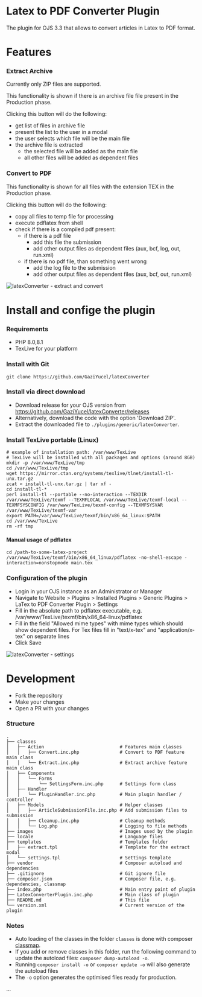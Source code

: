# Latex to PDF Converter Plugin

The plugin for OJS 3.3 that allows to convert articles in Latex to PDF format.

# Features

### Extract Archive

Currently only ZIP files are supported.

This functionality is shown if there is an archive file file present in the Production phase.

Clicking this button will do the following: 
- get list of files in archive file
- present the list to the user in a modal
- the user selects which file will be the main file
- the archive file is extracted
  - the selected file will be added as the main file
  - all other files will be added as dependent files

### Convert to PDF

This functionality is shown for all files with the extension TEX in the Production phase.

Clicking this button will do the following:
- copy all files to temp file for processing
- execute pdflatex from shell
- check if there is a compiled pdf present:
  - if there is a pdf file
    - add this file the submission
    - add other output files as dependent files (aux, bcf, log, out, run.xml)
  - if there is no pdf file, than something went wrong
    - add the log file to the submission
    - add other output files as dependent files (aux, bcf, out, run.xml)

![latexConverter - extract and convert](.project/images/latexConverter-extract-convert.gif)

# Install and confige the plugin

### Requirements

- PHP 8.0,8.1
- TexLive for your platform

### Install with Git

```shell
git clone https://github.com/GaziYucel/latexConverter
```

### Install via direct download

- Download release for your OJS version from https://github.com/GaziYucel/latexConverter/releases
- Alternatively, download the code with the option 'Download ZIP'. 
- Extract the downloaded file to `./plugins/generic/latexConverter`.

### Install TexLive portable (Linux)

```shell
# example of installation path: /var/www/TexLive
# TexLive will be installed with all packages and options (around 8GB)
mkdir -p /var/www/TexLive/tmp
cd /var/www/TexLive/tmp
wget https://mirror.ctan.org/systems/texlive/tlnet/install-tl-unx.tar.gz
zcat < install-tl-unx.tar.gz | tar xf -
cd install-tl-*
perl install-tl --portable --no-interaction --TEXDIR /var/www/TexLive/texmf --TEXMFLOCAL /var/www/TexLive/texmf-local --TEXMFSYSCONFIG /var/www/TexLive/texmf-config --TEXMFSYSVAR /var/www/TexLive/texmf-var
export PATH=/var/www/TexLive/texmf/bin/x86_64_linux:$PATH
cd /var/www/TexLive
rm -rf tmp
```

#### Manual usage of pdflatex

```shell
cd /path-to-some-latex-project
/var/www/TexLive/texmf/bin/x86_64_linux/pdflatex -no-shell-escape -interaction=nonstopmode main.tex
```

### Configuration of the plugin

- Login in your OJS instance as an Administrator or Manager
- Navigate to Website > Plugins > Installed Plugins > Generic Plugins > LaTex to PDF Converter Plugin > Settings
- Fill in the absolute path to pdflatex executable, e.g. /var/www/TexLive/texmf/bin/x86_64-linux/pdflatex
- Fill in the field "Allowed mime types" with mime types which should show dependent files. For Tex files fill in "text/x-tex" and "application/x-tex" on separate lines
- Click Save

![latexConverter - settings](.project/images/latexConverter-settings.gif)

# Development

- Fork the repository
- Make your changes
- Open a PR with your changes

### Structure
    .
    ├── classes
    │   ├── Action                            # Features main classes
    │   │   ├── Convert.inc.php               # Convert to PDF feature main class
    │   │   └── Extract.inc.php               # Extract archive feature main class
    │   ├── Components
    │   │   └── Forms
    │   │       └── SettingsForm.inc.php      # Settings form class
    │   ├── Handler
    │   │   └── PluginHandler.inc.php         # Main plugin handler / controller
    │   ├── Models                            # Helper classes
    │   │   ├── ArticleSubmissionFile.inc.php # Add submission files to submission
    │   │   ├── Cleanup.inc.php               # Cleanup methods
    │   │   └── Log.php                       # Logging to file methods
    ├── images                                # Images used by the plugin
    ├── locale                                # Language files
    ├── templates                             # Templates folder
    │   ├── extract.tpl                       # Template for the extract modal
    │   └── settings.tpl                      # Settings template
    ├── vendor                                # Composer autoload and dependencies    
    ├── .gitignore                            # Git ignore file
    ├── composer.json                         # Composer file, e.g. dependencies, classmap
    ├── index.php                             # Main entry point of plugin
    ├── LatexConverterPlugin.inc.php          # Main class of plugin
    ├── README.md                             # This file
    └── version.xml                           # Current version of the plugin

### Notes

- Auto loading of the classes in the folder `classes` is done with composer [classmap](https://getcomposer.org/doc/04-schema.md#classmap).
- If you add or remove classes in this folder, run the following command to update the autoload files: `composer dump-autoload -o`.
- Running `composer install -o` or `composer update -o` will also generate the autoload files
- The `-o` option generates the optimised files ready for production.

...
